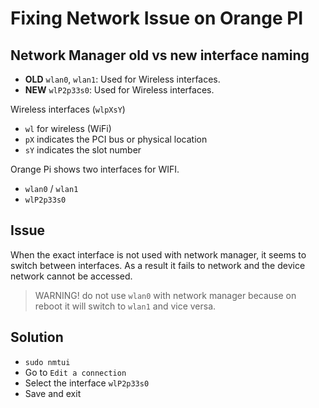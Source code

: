 # Fixing Network Issue on Orange PI

## Network Manager old vs new interface naming

- **OLD** `wlan0`, `wlan1`: Used for Wireless interfaces.
- **NEW** `wlP2p33s0`: Used for Wireless interfaces.

Wireless interfaces (`wlpXsY`)

- `wl` for wireless (WiFi)
- `pX` indicates the PCI bus or physical location
- `sY` indicates the slot number

Orange Pi shows two interfaces for WIFI.

- `wlan0` / `wlan1`
- `wlP2p33s0`

## Issue

When the exact interface is not used with network manager, it seems to switch
between interfaces. As a result it fails to network and the device network
cannot be accessed.

> WARNING!
> do not use `wlan0` with network manager because on reboot it will switch to
> `wlan1` and vice versa.

## Solution

- `sudo nmtui`
- Go to `Edit a connection`
- Select the interface `wlP2p33s0`
- Save and exit
